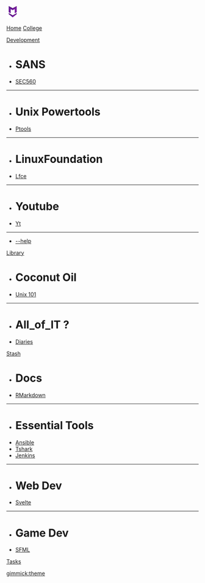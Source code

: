 [![MDlogo](img/mdlogo.png "MD Logo")](index.md)

[Home](diary/2022-05-30.md)
[College](college/index.md)

[Development]()

  * # SANS
  * [SEC560](dev/sans/sec560/index.md)
  ----
  * # Unix Powertools
  * [Ptools](dev/ptools/index.md)
  ----
  * # LinuxFoundation
  * [Lfce](dev/lfce/index.md)
  ----
  * # Youtube
  * [Yt](dev/yt/index.md)
  ----
  * [--help](dev/--help/index.md)

[Library]()

  * # Coconut Oil
  * [Unix 101](lib/coco-101.md)
  ----
  * # All_of_IT ?
  * [Diaries](diary/diary.md)

[Stash]()

  * # Docs
  * [RMarkdown]()
  ----
  * # Essential Tools
  * [Ansible]()
  * [Tshark]()
  * [Jenkins]()
  ----
  * # Web Dev
  * [Svelte]()
  ----
  * # Game Dev
  * [SFML]()

[Tasks](tasks.md)
  
[gimmick:theme](readable)

